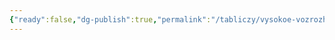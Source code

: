 ```yaml
---
{"ready":false,"dg-publish":true,"permalink":"/tabliczy/vysokoe-vozrozhdenie/madonna-s-gvozdikoj/","dgPassFrontmatter":true}
---
```



